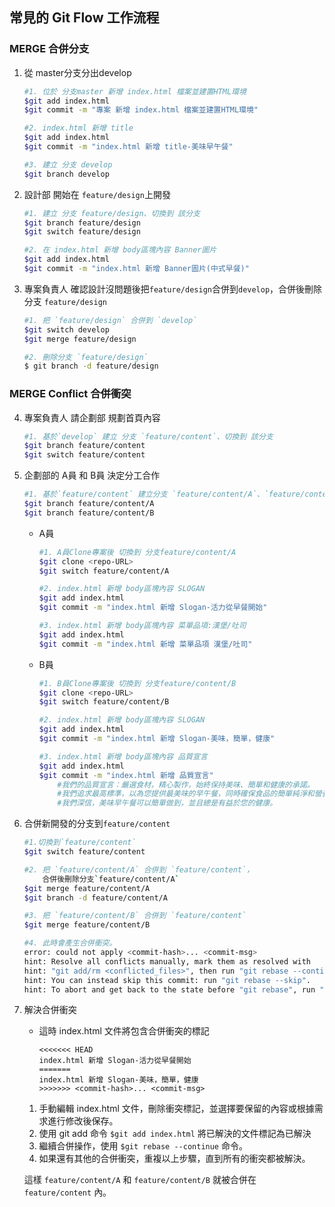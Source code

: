 ## 常見的 Git Flow 工作流程



### MERGE 合併分支
1. 從 master分支分出develop
    ```bash
    #1. 位於 分支master 新增 index.html 檔案並建置HTML環境
    $git add index.html
    $git commit -m "專案 新增 index.html 檔案並建置HTML環境"

    #2. index.html 新增 title
    $git add index.html
    $git commit -m "index.html 新增 title-美味早午餐"

    #3. 建立 分支 develop
    $git branch develop
    ```

2. 設計部 開始在 `feature/design`上開發
    ```bash
    #1. 建立 分支 feature/design、切換到 該分支
    $git branch feature/design 
    $git switch feature/design 

    #2. 在 index.html 新增 body區塊內容 Banner圖片
    $git add index.html
    $git commit -m "index.html 新增 Banner圖片(中式早餐)"
    ```

3. 專案負責人 確認設計沒問題後把`feature/design`合併到`develop`，合併後刪除分支 `feature/design`
    ```bash
    #1. 把 `feature/design` 合併到 `develop`
    $git switch develop
    $git merge feature/design

    #2. 刪除分支 `feature/design`
    $ git branch -d feature/design
    ```

### MERGE Conflict 合併衝突

4. 專案負責人 請企劃部 規劃首頁內容
    ```bash
    #1. 基於`develop` 建立 分支 `feature/content`、切換到 該分支
    $git branch feature/content 
    $git switch feature/content
    ```
5. 企劃部的 A員 和 B員 決定分工合作
    ```bash
    #1. 基於`feature/content` 建立分支 `feature/content/A`、`feature/content/B`
    $git branch feature/content/A
    $git branch feature/content/B
    ```
    - A員
        ```bash
        #1. A員Clone專案後 切換到 分支feature/content/A
        $git clone <repo-URL>
        $git switch feature/content/A

        #2. index.html 新增 body區塊內容 SLOGAN
        $git add index.html
        $git commit -m "index.html 新增 Slogan-活力從早餐開始"

        #3. index.html 新增 body區塊內容 菜單品項:漢堡/吐司
        $git add index.html
        $git commit -m "index.html 新增 菜單品項 漢堡/吐司"
        ```
    - B員
        ```bash
        #1. B員Clone專案後 切換到 分支feature/content/B
        $git clone <repo-URL>
        $git switch feature/content/B

        #2. index.html 新增 body區塊內容 SLOGAN
        $git add index.html
        $git commit -m "index.html 新增 Slogan-美味，簡單，健康"

        #3. index.html 新增 body區塊內容 品質宣言
        $git add index.html
        $git commit -m "index.html 新增 品質宣言"
            #我們的品質宣言：嚴選食材，精心製作，始終保持美味、簡單和健康的承諾。
            #我們追求最高標準，以為您提供最美味的早午餐，同時確保食品的簡單純淨和營養豐富。
            #我們深信，美味早午餐可以簡單做到，並且總是有益於您的健康。
        ```
6. 合併新開發的分支到`feature/content`      
    ```bash
    #1.切換到`feature/content`
    $git switch feature/content

    #2. 把 `feature/content/A` 合併到 `feature/content`，
        合併後刪除分支`feature/content/A`
    $git merge feature/content/A
    $git branch -d feature/content/A

    #3. 把 `feature/content/B` 合併到 `feature/content`        
    $git merge feature/content/B
    
    #4. 此時會產生合併衝突。
    error: could not apply <commit-hash>... <commit-msg>
    hint: Resolve all conflicts manually, mark them as resolved with
    hint: "git add/rm <conflicted_files>", then run "git rebase --continue".
    hint: You can instead skip this commit: run "git rebase --skip".
    hint: To abort and get back to the state before "git rebase", run "git rebase --abort".
    ```

7. 解決合併衝突  
    - 這時 index.html 文件將包含合併衝突的標記
        ```
        <<<<<<< HEAD
        index.html 新增 Slogan-活力從早餐開始
        =======
        index.html 新增 Slogan-美味，簡單，健康
        >>>>>>> <commit-hash>... <commit-msg>
        ```
    1. 手動編輯 index.html 文件，刪除衝突標記，並選擇要保留的內容或根據需求進行修改後保存。
    2. 使用 git add 命令 `$git add index.html` 將已解決的文件標記為已解決
    3. 繼續合併操作，使用 `$git rebase --continue` 命令。
    4. 如果還有其他的合併衝突，重複以上步驟，直到所有的衝突都被解決。

    這樣 `feature/content/A` 和 `feature/content/B` 就被合併在 `feature/content` 內。
